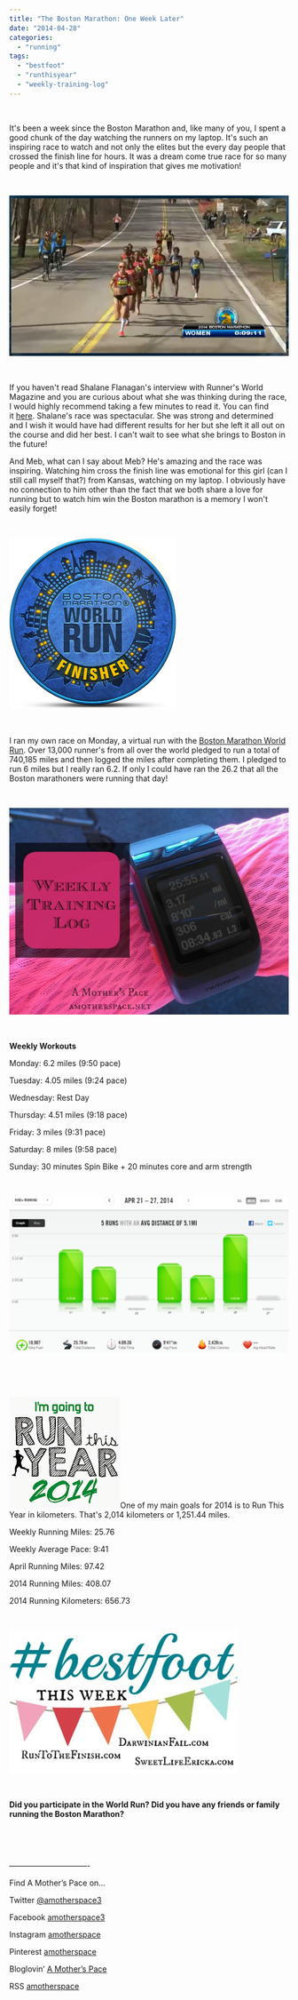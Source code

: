```yaml
---
title: "The Boston Marathon: One Week Later"
date: "2014-04-28"
categories: 
  - "running"
tags: 
  - "bestfoot"
  - "runthisyear"
  - "weekly-training-log"
---
```


 

It's been a week since the Boston Marathon and, like many of you, I spent a good chunk of the day watching the runners on my laptop. It's such an inspiring race to watch and not only the elites but the every day people that crossed the finish line for hours. It was a dream come true race for so many people and it's that kind of inspiration that gives me motivation!

 

![The Boston Marathon: One Week Later | amotherspace.net](images/bostonmarathon1.png "The Boston Marathon: One Week Later | amotherspace.net")

 

If you haven't read Shalane Flanagan's interview with Runner's World Magazine and you are curious about what she was thinking during the race, I would highly recommend taking a few minutes to read it. You can find it [here](http://www.runnersworld.com/boston-marathon/shalane-flanagan-ran-to-win). Shalane's race was spectacular. She was strong and determined and I wish it would have had different results for her but she left it all out on the course and did her best. I can't wait to see what she brings to Boston in the future!

And Meb, what can I say about Meb? He's amazing and the race was inspiring. Watching him cross the finish line was emotional for this girl (can I still call myself that?) from Kansas, watching on my laptop. I obviously have no connection to him other than the fact that we both share a love for running but to watch him win the Boston marathon is a memory I won't easily forget!

 

![The Boston Marathon: One Week Later | amotherspace.net](images/worldrun2.png "The Boston Marathon: One Week Later | amotherspace.net")

 

I ran my own race on Monday, a virtual run with the [Boston Marathon World Run](http://www.bostonmarathonworldrun.org/?flag=0). Over 13,000 runner's from all over the world pledged to run a total of 740,185 miles and then logged the miles after completing them. I pledged to run 6 miles but I really ran 6.2. If only I could have ran the 26.2 that all the Boston marathoners were running that day!

 

![The Boston Marathon: One Week Later | amotherspace.net](images/weeklytraininglog.jpg "The Boston Marathon: One Week Later | amotherspace.net")

 

**Weekly Workouts**

Monday: 6.2 miles (9:50 pace)

Tuesday: 4.05 miles (9:24 pace)

Wednesday: Rest Day

Thursday: 4.51 miles (9:18 pace)

Friday: 3 miles (9:31 pace)

Saturday: 8 miles (9:58 pace)

Sunday: 30 minutes Spin Bike + 20 minutes core and arm strength

 

![The Boston Marathon: One Week Later | amotherspace.net](images/NikeApr27.png "The Boston Marathon: One Week Later | amotherspace.net")

 

 

[![Run This Year | A Mother's Pace](images/2014-Badge2_zps954d25232.jpg "Run This Year | A Mother's Pace")](http://runninghutch.com/runthisyear/)One of my main goals for 2014 is to Run This Year in kilometers. That's 2,014 kilometers or 1,251.44 miles.

Weekly Running Miles: 25.76

Weekly Average Pace: 9:41

April Running Miles: 97.42

2014 Running Miles: 408.07

2014 Running Kilometers: 656.73

 

[![#Bestfoot LinkUp | A Mother's Pace](images/Bestfoot-This-Week-Link-Up_thumb2.jpg "#Bestfoot LinkUp | A Mother's Pace")](runtothefinish.com)

 

**Did you participate in the World Run? Did you have any friends or family running the Boston Marathon?**

 

 

——————————-

Find A Mother’s Pace on…

Twitter [@amotherspace3](https://twitter.com/amotherspace3)

Facebook [amotherspace3](http://facebook.com/amotherspace3)

Instagram [amotherspace](http://instagram.com/amotherspace)

Pinterest [amotherspace](http://pinterest.com/amotherspace/)

Bloglovin’ [A Mother’s Pace](http://www.bloglovin.com/en/blog/6680087)

RSS [amotherspace](http://feeds.feedburner.com/amotherspace)
